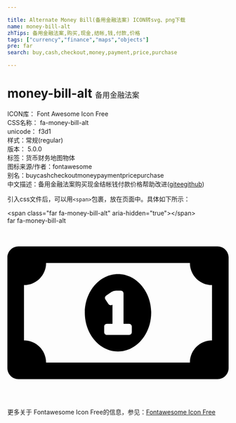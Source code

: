 ```yaml
---

title: Alternate Money Bill(备用金融法案) ICON转svg、png下载
name: money-bill-alt
zhTips: 备用金融法案,购买,现金,结帐,钱,付款,价格
tags: ["currency","finance","maps","objects"]
pre: far
search: buy,cash,checkout,money,payment,price,purchase

---
```


# money-bill-alt  <small style="font-size: 60%;font-weight: 100">备用金融法案</small>


<div class="detail-page">
<p>
<span>
ICON库：
<span class="badge-secondary badge">Font Awesome Icon Free</span> 
</span>
<br/>
<span>
CSS名称：
<span class="badge-secondary badge">fa-money-bill-alt</span> 
</span>
<br/>
<span>
unicode：
<span class="badge-secondary badge">f3d1</span> 
<copy-btn content='f3d1' btn-title=""></copy-btn>
<copy-btn :content='String.fromCodePoint(parseInt("f3d1", 16))' btn-title="复制U"></copy-btn>
</span><br/><span>样式：<span class="badge-light badge">常规(regular)</span></span>
<br/>
<span>
版本：
<span class="badge-secondary badge">5.0.0</span> 
</span><br/><span>标签：<span class="badge-light badge"><router-link to="/tags/currency.html">货币</router-link></span><span class="badge-light badge"><router-link to="/tags/finance.html">财务</router-link></span><span class="badge-light badge"><router-link to="/tags/maps.html">地图</router-link></span><span class="badge-light badge"><router-link to="/tags/objects.html">物体</router-link></span></span>
<br/>
<span>图标来源/作者：<span class="badge-light badge">fontawesome</span></span> 
<br/>
<span>别名：<span class="badge-light badge">buy</span><span class="badge-light badge">cash</span><span class="badge-light badge">checkout</span><span class="badge-light badge">money</span><span class="badge-light badge">payment</span><span class="badge-light badge">price</span><span class="badge-light badge">purchase</span></span><br/><span class="zh-detail">中文描述：<span class="badge-primary badge">备用金融法案</span><span class="badge-primary badge">购买</span><span class="badge-primary badge">现金</span><span class="badge-primary badge">结帐</span><span class="badge-primary badge">钱</span><span class="badge-primary badge">付款</span><span class="badge-primary badge">价格</span><span class="help-link"><span>帮助改进</span>(<a href="https://gitee.com/liuwave/icon-helper/edit/master/json/fontawesome/regular/money-bill-alt.json" target="_blank" rel="noopener noreferrer">gitee</a><a href="https://github.com/liuwave/icon-helper/edit/master/json/fontawesome/regular/money-bill-alt.json" target="_blank" rel="noopener noreferrer">github</a></span>)</span><br/>
</p>
</div>
<div class="alert alert-dark">
  <i class="far fa-money-bill-alt fa-xs"></i>
  <i class="far fa-money-bill-alt fa-sm"></i>
  <i class="far fa-money-bill-alt fa-lg"></i>
  <i class="far fa-money-bill-alt fa-2x"></i>
  <i class="far fa-money-bill-alt fa-3x"></i>
  <i class="far fa-money-bill-alt fa-5x"></i>
  <i class="far fa-money-bill-alt fa-7x"></i>
</div>
<div>
  <p>引入css文件后，可以用<code>&lt;span&gt;</code>包裹，放在页面中。具体如下所示：    
  </p>
  <div class="alert alert-primary" style="font-size: 14px">
    &lt;span class="far fa-money-bill-alt" aria-hidden="true"&gt;&lt;/span&gt;
    <copy-btn content='<span class="far fa-money-bill-alt" aria-hidden="true"></span>'></copy-btn>
  </div>
  <div class="alert alert-secondary">
    <i class="far fa-money-bill-alt"
    style="font-size: 24px"
    aria-hidden="true"></i> far fa-money-bill-alt
    <copy-btn content="far fa-money-bill-alt" btn-title="复制图标名称"></copy-btn>
  </div>
</div>
<div id="svg" class="svg-wrap">
<svg xmlns="http://www.w3.org/2000/svg" viewBox="0 0 640 512"><path d="M320 144c-53.02 0-96 50.14-96 112 0 61.85 42.98 112 96 112 53 0 96-50.13 96-112 0-61.86-42.98-112-96-112zm40 168c0 4.42-3.58 8-8 8h-64c-4.42 0-8-3.58-8-8v-16c0-4.42 3.58-8 8-8h16v-55.44l-.47.31a7.992 7.992 0 0 1-11.09-2.22l-8.88-13.31a7.992 7.992 0 0 1 2.22-11.09l15.33-10.22a23.99 23.99 0 0 1 13.31-4.03H328c4.42 0 8 3.58 8 8v88h16c4.42 0 8 3.58 8 8v16zM608 64H32C14.33 64 0 78.33 0 96v320c0 17.67 14.33 32 32 32h576c17.67 0 32-14.33 32-32V96c0-17.67-14.33-32-32-32zm-16 272c-35.35 0-64 28.65-64 64H112c0-35.35-28.65-64-64-64V176c35.35 0 64-28.65 64-64h416c0 35.35 28.65 64 64 64v160z"/></svg>
</div>
<detail full-name='fa-money-bill-alt'></detail>
    
<div><p>更多关于  Fontawesome Icon Free的信息，参见：<a target="_blank" href="https://iconhelper.cn/fontawesome.html">Fontawesome Icon Free</a>
</p></div>
